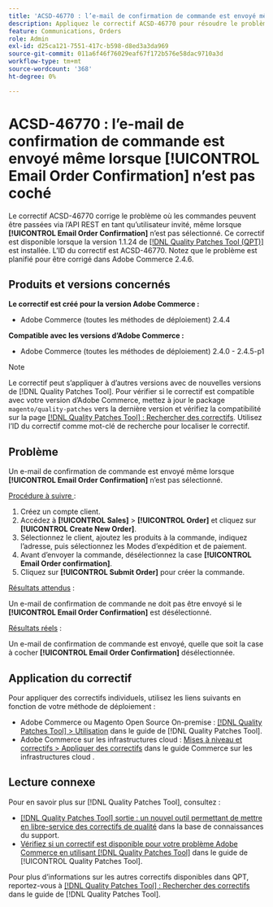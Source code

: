 ```yaml
---
title: 'ACSD-46770 : l’e-mail de confirmation de commande est envoyé même lorsque [!UICONTROL Email Order Confirmation] n’est pas coché'
description: Appliquez le correctif ACSD-46770 pour résoudre le problème d’Adobe Commerce où les e-mails de confirmation de commande sont envoyés même lorsque [!UICONTROL Email Order Confirmation] n’est pas sélectionné.
feature: Communications, Orders
role: Admin
exl-id: d25ca121-7551-417c-b598-d8ed3a3da969
source-git-commit: 011a6f46f76029eaf67f172b576e58dac9710a3d
workflow-type: tm+mt
source-wordcount: '368'
ht-degree: 0%

---
```


# ACSD-46770 : l’e-mail de confirmation de commande est envoyé même lorsque **[!UICONTROL Email Order Confirmation]** n’est pas coché

Le correctif ACSD-46770 corrige le problème où les commandes peuvent être passées via l’API REST en tant qu’utilisateur invité, même lorsque **[!UICONTROL Email Order Confirmation]** n’est pas sélectionné. Ce correctif est disponible lorsque la version 1.1.24 de [[!DNL Quality Patches Tool (QPT)]](https://experienceleague.adobe.com/en/docs/commerce-operations/tools/quality-patches-tool/quality-patches-tool-to-self-serve-quality-patches) est installée. L’ID du correctif est ACSD-46770. Notez que le problème est planifié pour être corrigé dans Adobe Commerce 2.4.6.

## Produits et versions concernés

**Le correctif est créé pour la version Adobe Commerce :**

* Adobe Commerce (toutes les méthodes de déploiement) 2.4.4

**Compatible avec les versions d’Adobe Commerce :**

* Adobe Commerce (toutes les méthodes de déploiement) 2.4.0 - 2.4.5-p1

>[!NOTE]
>
>Le correctif peut s’appliquer à d’autres versions avec de nouvelles versions de [!DNL Quality Patches Tool]. Pour vérifier si le correctif est compatible avec votre version d’Adobe Commerce, mettez à jour le package `magento/quality-patches` vers la dernière version et vérifiez la compatibilité sur la page [[!DNL Quality Patches Tool] : Rechercher des correctifs](https://experienceleague.adobe.com/tools/commerce-quality-patches/index.html). Utilisez l’ID du correctif comme mot-clé de recherche pour localiser le correctif.

## Problème

Un e-mail de confirmation de commande est envoyé même lorsque **[!UICONTROL Email Order Confirmation]** n’est pas sélectionné.

<u>Procédure à suivre </u> :

1. Créez un compte client.
1. Accédez à **[!UICONTROL Sales]** > **[!UICONTROL Order]** et cliquez sur **[!UICONTROL Create New Order]**.
1. Sélectionnez le client, ajoutez les produits à la commande, indiquez l’adresse, puis sélectionnez les Modes d’expédition et de paiement.
1. Avant d’envoyer la commande, désélectionnez la case **[!UICONTROL Email Order confirmation]**.
1. Cliquez sur **[!UICONTROL Submit Order]** pour créer la commande.

<u>Résultats attendus</u> :

Un e-mail de confirmation de commande ne doit pas être envoyé si le **[!UICONTROL Email Order Confirmation]** est désélectionné.

<u>Résultats réels</u> :

Un e-mail de confirmation de commande est envoyé, quelle que soit la case à cocher **[!UICONTROL Email Order Confirmation]** désélectionnée.

## Application du correctif

Pour appliquer des correctifs individuels, utilisez les liens suivants en fonction de votre méthode de déploiement :

* Adobe Commerce ou Magento Open Source On-premise : [[!DNL Quality Patches Tool] > Utilisation](/help/tools/quality-patches-tool/usage.md) dans le guide de [!DNL Quality Patches Tool].
* Adobe Commerce sur les infrastructures cloud : [Mises à niveau et correctifs > Appliquer des correctifs](https://experienceleague.adobe.com/docs/commerce-cloud-service/user-guide/develop/upgrade/apply-patches.html) dans le guide Commerce sur les infrastructures cloud .

## Lecture connexe

Pour en savoir plus sur [!DNL Quality Patches Tool], consultez :

* [[!DNL Quality Patches Tool] sortie : un nouvel outil permettant de mettre en libre-service des correctifs de qualité](https://experienceleague.adobe.com/en/docs/commerce-operations/tools/quality-patches-tool/quality-patches-tool-to-self-serve-quality-patches) dans la base de connaissances du support.
* [Vérifiez si un correctif est disponible pour votre problème Adobe Commerce en utilisant [!DNL Quality Patches Tool]](/help/tools/quality-patches-tool/patches-available-in-qpt/check-patch-for-magento-issue-with-magento-quality-patches.md) dans le guide de [!UICONTROL Quality Patches Tool].


Pour plus d’informations sur les autres correctifs disponibles dans QPT, reportez-vous à [[!DNL Quality Patches Tool] : Rechercher des correctifs](https://experienceleague.adobe.com/tools/commerce-quality-patches/index.html) dans le guide de [!DNL Quality Patches Tool].

